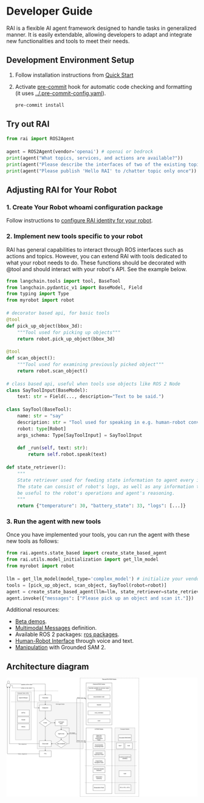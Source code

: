 # Developer Guide

RAI is a flexible AI agent framework designed to handle tasks in generalized manner.
It is easily extendable, allowing developers to adapt and integrate new functionalities and tools to meet their needs.

## Development Environment Setup

1. Follow installation instructions from [Quick Start](../README.md#quick-start)
2. Activate [pre-commit](https://pre-commit.com) hook for automatic code checking
   and formatting (it uses [../.pre-commit-config.yaml](../.pre-commit-config.yaml)).

   ```bash
   pre-commit install
   ```

## Try out RAI

```python
from rai import ROS2Agent

agent = ROS2Agent(vendor='openai') # openai or bedrock
print(agent("What topics, services, and actions are available?"))
print(agent("Please describe the interfaces of two of the existing topics."))
print(agent("Please publish 'Hello RAI' to /chatter topic only once")) # make sure to listen first ros2 topic echo /chatter
```

## Adjusting RAI for Your Robot

### 1. Create Your Robot whoami configuration package

Follow instructions to [configure RAI identity for your robot](create_robots_whoami.md).

### 2. Implement new tools specific to your robot

RAI has general capabilities to interact through ROS interfaces such as actions and topics.
However, you can extend RAI with tools dedicated to what your robot needs to do.
These functions should be decorated with @tool and should interact with your robot's API.
See the example below.

```python
from langchain.tools import tool, BaseTool
from langchain.pydantic_v1 import BaseModel, Field
from typing import Type
from myrobot import robot

# decorator based api, for basic tools
@tool
def pick_up_object(bbox_3d):
    """Tool used for picking up objects"""
    return robot.pick_up_object(bbox_3d)

@tool
def scan_object():
    """Tool used for examining previously picked object"""
    return robot.scan_object()

# class based api, useful when tools use objects like ROS 2 Node
class SayToolInput(BaseModel):
    text: str = Field(..., description="Text to be said.")

class SayTool(BaseTool):
    name: str = "say"
    description: str = "Tool used for speaking in e.g. human-robot conversation"
    robot: type[Robot]
    args_schema: Type[SayToolInput] = SayToolInput

    def _run(self, text: str):
        return self.robot.speak(text)

def state_retriever():
    """
    State retriever used for feeding state information to agent every iteration.
    The state can consist of robot's logs, as well as any information that might
    be useful to the robot's operations and agent's reasoning.
    """
    return {"temperature": 30, "battery_state": 33, "logs": [...]}

```

### 3. Run the agent with new tools

Once you have implemented your tools, you can run the agent with these new tools as follows:

```python
from rai.agents.state_based import create_state_based_agent
from rai.utils.model_initialization import get_llm_model
from myrobot import robot

llm = get_llm_model(model_type='complex_model') # initialize your vendor of choice in config.toml
tools = [pick_up_object, scan_object, SayTool(robot=robot)]
agent = create_state_based_agent(llm=llm, state_retriever=state_retriever, tools=tools)
agent.invoke({"messages": ["Please pick up an object and scan it."]})
```

Additional resources:

- [Beta demos](demos.md).
- [Multimodal Messages](multimodal_messages.md) definition.
- Available ROS 2 packages: [ros packages](ros_packages.md).
- [Human-Robot Interface](human_robot_interface.md) through voice and text.
- [Manipulation](manipulation.md) with Grounded SAM 2.

## Architecture diagram

![rai_arch.png](imgs%2Frai_arch.png)
